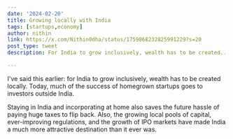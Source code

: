 ```yaml
---
date: '2024-02-20'
title: Growing locally with India
tags: [startups,economy]
author: nithin
link: https://x.com/Nithin0dha/status/1759868232825991229?s=20
post_type: tweet
description: For India to grow inclusively, wealth has to be created...

---
```


I've said this earlier: for India to grow inclusively, wealth has to be created locally. Today, much of the success of homegrown startups goes to investors outside India.

Staying in India and incorporating at home also saves the future hassle of paying huge taxes to flip back. Also, the growing local pools of capital, ever-improving regulations, and the growth of IPO markets have made India a much more attractive destination than it ever was.
